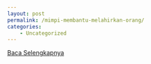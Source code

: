 ```yaml
---
layout: post
permalink: /mimpi-membantu-melahirkan-orang/
categories:
    - Uncategorized
---
```


[Baca Selengkapnya](/07)